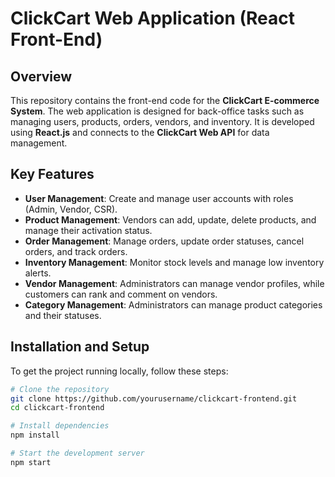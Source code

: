 # ClickCart Web Application (React Front-End)

## Overview

This repository contains the front-end code for the **ClickCart E-commerce System**. The web application is designed for back-office tasks such as managing users, products, orders, vendors, and inventory. It is developed using **React.js** and connects to the **ClickCart Web API** for data management.

## Key Features

- **User Management**: Create and manage user accounts with roles (Admin, Vendor, CSR).
- **Product Management**: Vendors can add, update, delete products, and manage their activation status.
- **Order Management**: Manage orders, update order statuses, cancel orders, and track orders.
- **Inventory Management**: Monitor stock levels and manage low inventory alerts.
- **Vendor Management**: Administrators can manage vendor profiles, while customers can rank and comment on vendors.
- **Category Management**: Administrators can manage product categories and their statuses.

## Installation and Setup

To get the project running locally, follow these steps:

```bash
# Clone the repository
git clone https://github.com/yourusername/clickcart-frontend.git
cd clickcart-frontend

# Install dependencies
npm install

# Start the development server
npm start
